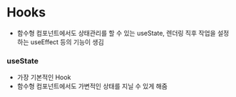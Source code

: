 # Hooks

* 함수형 컴포넌트에서도 상태관리를 할 수 있는 useState, 렌더링 직후 작업을 설정하는 useEffect 등의 기능이 생김



### useState

* 가장 기본적인 Hook
* 함수형 컴포넌트에서도 가변적인 상태를 지닐 수 있게 해줌

